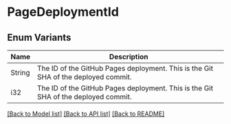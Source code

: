 # PageDeploymentId

## Enum Variants

| Name | Description |
|---- | -----|
| String | The ID of the GitHub Pages deployment. This is the Git SHA of the deployed commit. |
| i32 | The ID of the GitHub Pages deployment. This is the Git SHA of the deployed commit. |

[[Back to Model list]](../README.md#documentation-for-models) [[Back to API list]](../README.md#documentation-for-api-endpoints) [[Back to README]](../README.md)



